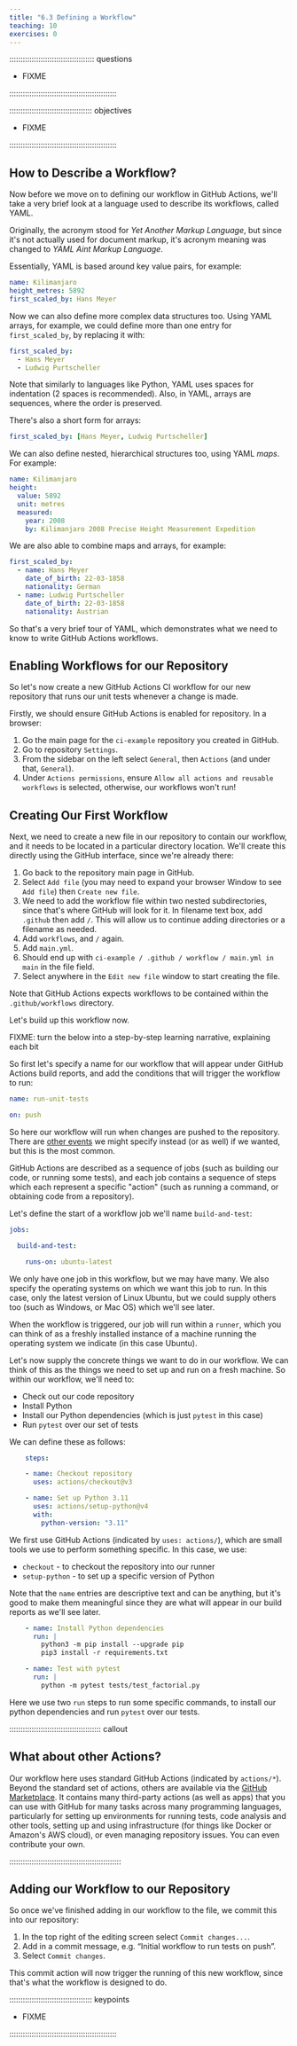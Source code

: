 ```yaml
---
title: "6.3 Defining a Workflow"
teaching: 10
exercises: 0
---
```


:::::::::::::::::::::::::::::::::::::: questions 

- FIXME

::::::::::::::::::::::::::::::::::::::::::::::::

::::::::::::::::::::::::::::::::::::: objectives

- FIXME

::::::::::::::::::::::::::::::::::::::::::::::::

## How to Describe a Workflow?

Now before we move on to defining our workflow in GitHub Actions,
we'll take a very brief look at a language used to describe its workflows,
called YAML.

Originally, the acronym stood for *Yet Another Markup Language*,
but since it's not actually used for document markup,
it's acronym meaning was changed to *YAML Aint Markup Language*.

Essentially, YAML is based around key value pairs, for example:

```yaml
name: Kilimanjaro
height_metres: 5892
first_scaled_by: Hans Meyer
```

Now we can also define more complex data structures too.
Using YAML arrays, for example,
we could define more than one entry for `first_scaled_by`,
by replacing it with:

```yaml
first_scaled_by:
  - Hans Meyer
  - Ludwig Purtscheller
```

Note that similarly to languages like Python,
YAML uses spaces for indentation (2 spaces is recommended).
Also, in YAML, arrays are sequences,
where the order is preserved.

There's also a short form for arrays:

```yaml
first_scaled_by: [Hans Meyer, Ludwig Purtscheller]
```

We can also define nested, hierarchical structures too, using YAML *maps*.
For example:

```yaml
name: Kilimanjaro
height:
  value: 5892
  unit: metres
  measured:
    year: 2008
    by: Kilimanjaro 2008 Precise Height Measurement Expedition
```

We are also able to combine maps and arrays,
for example:

```yaml
first_scaled_by:
  - name: Hans Meyer
    date_of_birth: 22-03-1858
    nationality: German
  - name: Ludwig Purtscheller
    date_of_birth: 22-03-1858
    nationality: Austrian
```

So that's a very brief tour of YAML,
which demonstrates what we need to know to write GitHub Actions workflows.

## Enabling Workflows for our Repository

So let's now create a new GitHub Actions CI workflow for our new repository that runs our unit tests whenever a change is made.

Firstly, we should ensure GitHub Actions is enabled for repository.
In a browser:

1. Go the main page for the `ci-example` repository you created in GitHub.
1. Go to repository `Settings`.
1. From the sidebar on the left select `General`, then `Actions` (and under that, `General`).
1. Under `Actions permissions`, ensure `Allow all actions and reusable workflows` is selected,
otherwise, our workflows won't run!

## Creating Our First Workflow

Next, we need to create a new file in our repository to contain our workflow,
and it needs to be located in a particular directory location.
We'll create this directly using the GitHub interface,
since we're already there:

1. Go back to the repository main page in GitHub.
1. Select `Add file` (you may need to expand your browser Window to see `Add file`) then `Create new file`.
1. We need to add the workflow file within two nested subdirectories,
since that's where GitHub will look for it.
In filename text box, add `.github` then add `/`.
This will allow us to continue adding directories or a filename as needed.
1. Add `workflows`, and `/` again.
1. Add `main.yml`.
1. Should end up with `ci-example / .github / workflow / main.yml in main` in the file field.
1. Select anywhere in the `Edit new file` window to start creating the file.

Note that GitHub Actions expects workflows to be contained within the `.github/workflows` directory.

Let's build up this workflow now.

FIXME: turn the below into a step-by-step learning narrative, explaining each bit

So first let's specify a name for our workflow that will appear under GitHub Actions build reports,
and add the conditions that will trigger the workflow to run:

```yaml
name: run-unit-tests

on: push
```

So here our workflow will run when changes are pushed to the repository.
There are [other events](https://docs.github.com/en/actions/writing-workflows/choosing-when-your-workflow-runs/events-that-trigger-workflows) we might specify instead (or as well) if we wanted,
but this is the most common.

GitHub Actions are described as a sequence of jobs (such as building our code, or running some tests),
and each job contains a sequence of steps
which each represent a specific "action" (such as running a command, or obtaining code from a repository).

Let's define the start of a workflow job we'll name `build-and-test`:

```yaml
jobs:

  build-and-test:

    runs-on: ubuntu-latest
```

We only have one job in this workflow,
but we may have many.
We also specify the operating systems on which we want this job to run.
In this case, only the latest version of Linux Ubuntu,
but we could supply others too (such as Windows, or Mac OS) which we'll see later.

When the workflow is triggered,
our job will run within a `runner`,
which you can think of as a freshly installed instance of a machine running the operating system we indicate (in this case Ubuntu).

Let's now supply the concrete things we want to do in our workflow.
We can think of this as the things we need to set up and run on a fresh machine.
So within our workflow, we'll need to:

- Check out our code repository
- Install Python
- Install our Python dependencies (which is just `pytest` in this case)
- Run `pytest` over our set of tests

We can define these as follows:

```yaml
    steps:

    - name: Checkout repository
      uses: actions/checkout@v3

    - name: Set up Python 3.11
      uses: actions/setup-python@v4
      with:
        python-version: "3.11"
```

We first use GitHub Actions (indicated by `uses: actions/`),
which are small tools we use to perform something specific.
In this case, we use:

- `checkout` - to checkout the repository into our runner
- `setup-python` - to set up a specific version of Python

Note that the `name` entries are descriptive text and can be anything,
but it's good to make them meaningful since they are what will appear in our build reports as we'll see later.

```yaml
    - name: Install Python dependencies
      run: |
        python3 -m pip install --upgrade pip
        pip3 install -r requirements.txt

    - name: Test with pytest
      run: |
        python -m pytest tests/test_factorial.py
```

Here we use two `run` steps to run some specific commands,
to install our python dependencies and run `pytest` over our tests.

:::::::::::::::::::::::::::::::::::::::::  callout

## What about other Actions?

Our workflow here uses standard GitHub Actions (indicated by `actions/*`).
Beyond the standard set of actions,
others are available via the
[GitHub Marketplace](https://docs.github.com/en/developers/github-marketplace/github-marketplace-overview).
It contains many third-party actions (as well as apps)
that you can use with GitHub for many tasks across many programming languages,
particularly for setting up environments for running tests,
code analysis and other tools,
setting up and using infrastructure (for things like Docker or Amazon's AWS cloud),
or even managing repository issues.
You can even contribute your own.

::::::::::::::::::::::::::::::::::::::::::::::::::

## Adding our Workflow to our Repository

So once we've finished adding in our workflow to the file,
we commit this into our repository:

1. In the top right of the editing screen select `Commit changes...`.
1. Add in a commit message, e.g. “Initial workflow to run tests on push”.
1. Select `Commit changes`.

This commit action will now trigger the running of this new workflow,
since that's what the workflow is designed to do.

::::::::::::::::::::::::::::::::::::: keypoints 

- FIXME

::::::::::::::::::::::::::::::::::::::::::::::::
